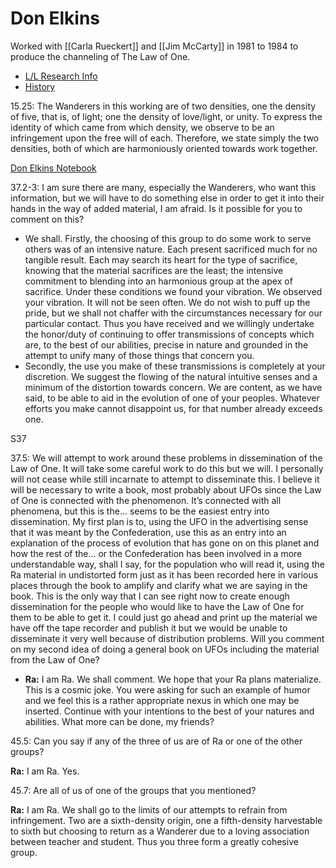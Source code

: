 # Don Elkins
Worked with [[Carla Rueckert]] and [[Jim McCarty]] in 1981 to 1984 to produce the channeling of The Law of One. 
- [L/L Research Info](https://www.llresearch.org/about/don-elkins)
- [History](https://www.llresearch.org/history)

15.25: The Wanderers in this working are of two densities, one the density of five, that is, of light; one the density of love/light, or unity. To express the identity of which came from which density, we observe to be an infringement upon the free will of each. Therefore, we state simply the two densities, both of which are harmoniously oriented towards work together.

[Don Elkins Notebook](https://www.llresearch.org/history/notebook)

37.2-3: I am sure there are many, especially the Wanderers, who want this information, but we will have to do something else in order to get it into their hands in the way of added material, I am afraid. Is it possible for you to comment on this?
- We shall. Firstly, the choosing of this group to do some work to serve others was of an intensive nature. Each present sacrificed much for no tangible result. Each may search its heart for the type of sacrifice, knowing that the material sacrifices are the least; the intensive commitment to blending into an harmonious group at the apex of sacrifice. Under these conditions we found your vibration. We observed your vibration. It will not be seen often. We do not wish to puff up the pride, but we shall not chaffer with the circumstances necessary for our particular contact. Thus you have received and we willingly undertake the honor/duty of continuing to offer transmissions of concepts which are, to the best of our abilities, precise in nature and grounded in the attempt to unify many of those things that concern you.
- Secondly, the use you make of these transmissions is completely at your discretion. We suggest the flowing of the natural intuitive senses and a minimum of the distortion towards concern. We are content, as we have said, to be able to aid in the evolution of one of your peoples. Whatever efforts you make cannot disappoint us, for that number already exceeds one.

S37

37.5: We will attempt to work around these problems in dissemination of the Law of One. It will take some careful work to do this but we will. I personally will not cease while still incarnate to attempt to disseminate this. I believe it will be necessary to write a book, most probably about UFOs since the Law of One is connected with the phenomenon. It’s connected with all phenomena, but this is the… seems to be the easiest entry into dissemination. My first plan is to, using the UFO in the advertising sense that it was meant by the Confederation, use this as an entry into an explanation of the process of evolution that has gone on on this planet and how the rest of the… or the Confederation has been involved in a more understandable way, shall I say, for the population who will read it, using the Ra material in undistorted form just as it has been recorded here in various places through the book to amplify and clarify what we are saying in the book. This is the only way that I can see right now to create enough dissemination for the people who would like to have the Law of One for them to be able to get it. I could just go ahead and print up the material we have off the tape recorder and publish it but we would be unable to disseminate it very well because of distribution problems. Will you comment on my second idea of doing a general book on UFOs including the material from the Law of One?
- **Ra:** I am Ra. We shall comment. We hope that your Ra plans materialize. This is a cosmic joke. You were asking for such an example of humor and we feel this is a rather appropriate nexus in which one may be inserted. Continue with your intentions to the best of your natures and abilities. What more can be done, my friends?

45.5: Can you say if any of the three of us are of Ra or one of the other groups?

**Ra:** I am Ra. Yes.

45.7: Are all of us of one of the groups that you mentioned?

**Ra:** I am Ra. We shall go to the limits of our attempts to refrain from infringement. Two are a sixth-density origin, one a fifth-density harvestable to sixth but choosing to return as a Wanderer due to a loving association between teacher and student. Thus you three form a greatly cohesive group.